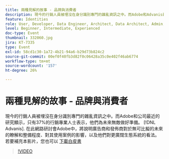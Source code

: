 ```yaml
---
title: 兩種見解的故事 - 品牌與消費者
description: 現今的行銷人員被埋沒在身分識別專門的雜亂資訊之中。而Adobe和Advanis最近的研究顯示，只有37%的行銷專業人士表示他們為無可比擬的未來做好了充分準備。 在此網路研討會Adobe中，將說明廣告商和發佈商對於無可比擬的未來的瞭解和整備程度、對其使用案例的影響，以及他們對更廣闊生態系統的看法。
feature: Identities
role: User, Developer, Data Engineer, Architect, Data Architect, Admin, Leader
level: Beginner, Intermediate, Experienced
doc-type: Event
thumbnail: 332060.jpg
jira: KT-7335
type: Event
exl-id: 58cd1c30-1a72-4b21-94a6-b29d73b824c2
source-git-commit: 00ef0f40fb3d82f0c06428a35c0e402f46ab6774
workflow-type: tm+mt
source-wordcount: '157'
ht-degree: 26%

---
```


# 兩種見解的故事 - 品牌與消費者

現今的行銷人員被埋沒在身分識別專門的雜亂資訊之中。而Adobe和公司最近的研究顯示，只有37%的行銷專業人士表示，他們為未來無敵做好準備。 [!DNL Advanis]. 在此網路研討會Adobe中，將說明廣告商和發佈商對於無可比擬的未來的瞭解和整備程度、對其使用案例的影響，以及他們對更廣闊生態系統的看法。 若要補充本影片，您也可以 [下載白皮書](assets/whitepaper-a-tale-of-two-perceptions.pdf)

>[!VIDEO](https://video.tv.adobe.com/v/332060/?learn=on)

